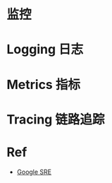 # 监控

# Logging 日志

# Metrics 指标

# Tracing 链路追踪

# Ref

- [Google SRE](https://book.douban.com/subject/26875239/)